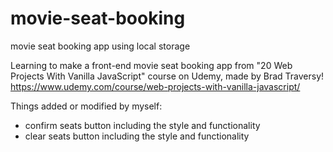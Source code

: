 # movie-seat-booking
movie seat booking app using local storage


Learning to make a front-end movie seat booking app from "20 Web Projects With Vanilla JavaScript" course on Udemy, made by Brad Traversy! https://www.udemy.com/course/web-projects-with-vanilla-javascript/

Things added or modified by myself:
- confirm seats button including the style and functionality
- clear seats button including the style and functionality
